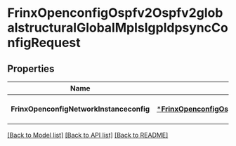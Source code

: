 # FrinxOpenconfigOspfv2Ospfv2globalstructuralGlobalMplsIgpldpsyncConfigRequest

## Properties
Name | Type | Description | Notes
------------ | ------------- | ------------- | -------------
**FrinxOpenconfigNetworkInstanceconfig** | [***FrinxOpenconfigOspfv2Ospfv2globalstructuralGlobalMplsIgpldpsyncConfig**](frinx.openconfig.ospfv2.ospfv2globalstructural.global.mpls.igpldpsync.Config.md) |  | [optional] [default to null]

[[Back to Model list]](../README.md#documentation-for-models) [[Back to API list]](../README.md#documentation-for-api-endpoints) [[Back to README]](../README.md)


